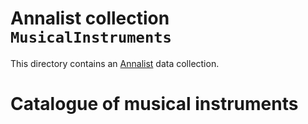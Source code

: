 # Annalist collection `MusicalInstruments`

This directory contains an [Annalist](http://annalist.net) data collection.

# Catalogue of musical instruments


